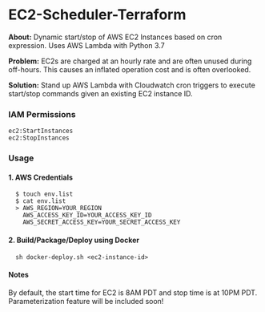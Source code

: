 # EC2-Scheduler-Terraform
<strong>About:</strong> Dynamic start/stop of AWS EC2 Instances based on cron expression. Uses AWS Lambda with Python 3.7 

<strong>Problem:</strong> EC2s are charged at an hourly rate and are often unused during off-hours. This causes an inflated operation cost and is often overlooked.

<strong>Solution:</strong> Stand up AWS Lambda with Cloudwatch cron triggers to execute start/stop commands given an existing EC2 instance ID.


### IAM Permissions
```
ec2:StartInstances
ec2:StopInstances
```

### Usage
#### 1. AWS Credentials
```
  $ touch env.list
  $ cat env.list
  > AWS_REGION=YOUR_REGION
    AWS_ACCESS_KEY_ID=YOUR_ACCESS_KEY_ID
    AWS_SECRET_ACCESS_KEY=YOUR_SECRET_ACCESS_KEY
```

#### 2. Build/Package/Deploy using Docker 
```
  sh docker-deploy.sh <ec2-instance-id>
```


#### Notes
By default, the start time for EC2 is 8AM PDT and stop time is at 10PM PDT. Parameterization feature will be included soon!


